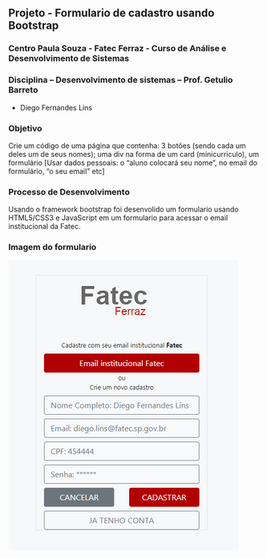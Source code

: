 ## Projeto - Formulario de cadastro usando Bootstrap
### Centro Paula Souza - Fatec Ferraz - Curso de Análise e Desenvolvimento de Sistemas
### Disciplina – Desenvolvimento de sistemas – Prof. Getulio Barreto

- Diego Fernandes Lins

### Objetivo
Crie um código de uma página que contenha:  3 botões (sendo cada um deles um de seus nomes); uma div na forma de um card (minicurriculo), um formulário [Usar dados pessoais: o “aluno colocará seu nome”,  no email do formulário, “o seu email” etc]

### Processo de Desenvolvimento
Usando o framework bootstrap foi desenvolido um formulario usando HTML5/CSS3 e JavaScript em um formulario para acessar o email institucional da Fatec.
### Imagem do formulario

<img src="https://github.com/DiegoLins10/BootstrapFormulario/blob/master/formulario.png"></img></a> 
